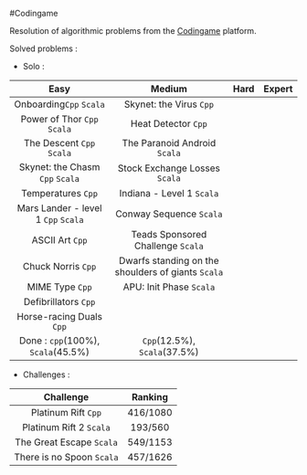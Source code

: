 #Codingame

Resolution of algorithmic problems from the [Codingame](http://www.codingame.com/) platform.

Solved problems :
- Solo :

| Easy | Medium | Hard | Expert
| :---: | :---: | :---: | :---: |
Onboarding`Cpp` `Scala` | Skynet: the Virus `Cpp` ||
Power of Thor `Cpp` `Scala` | Heat Detector `Cpp` ||
The Descent `Cpp` `Scala` | The Paranoid Android `Scala`||
Skynet: the Chasm `Cpp` `Scala` | Stock Exchange Losses `Scala`||
Temperatures `Cpp` | Indiana - Level 1 `Scala`||
Mars Lander - level 1 `Cpp` `Scala` | Conway Sequence `Scala` ||
ASCII Art `Cpp` | Teads Sponsored Challenge `Scala` ||
Chuck Norris `Cpp` | Dwarfs standing on the shoulders of giants `Scala` ||
MIME Type `Cpp` | APU: Init Phase `Scala` ||
Defibrillators `Cpp` |||
Horse-racing Duals `Cpp` |||
Done : `cpp`(100%), `Scala`(45.5%) | `Cpp`(12.5%), `Scala`(37.5%) ||


- Challenges :

Challenge | Ranking
| :---: | :---:|
Platinum Rift `Cpp` | 416/1080
Platinum Rift 2 `Scala` | 193/560
The Great Escape `Scala` | 549/1153
There is no Spoon `Scala` | 457/1626
